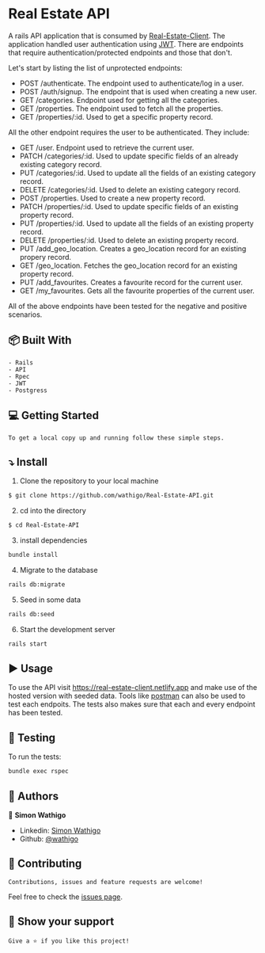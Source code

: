 # Real Estate API 

A rails API application that is consumed by [Real-Estate-Client](https://github.com/wathigo/Real-Estate-Client/blob/property/README.md). The application handled user authentication using [JWT](https://jwt.io/). There are endpoints that require authentication/protected endpoints and those that don't.

Let's start by listing the list of unprotected endpoints:
* POST /authenticate. The endpoint used to authenticate/log in a user.
* POST /auth/signup. The endpoint that is used when creating a new user.
* GET /categories. Endpoint used for getting all the categories.
* GET /properties. The endpoint used to fetch all the properties.
* GET /properties/:id. Used to get a specific property record.

All the other endpoint requires the user to be authenticated. They include:
* GET /user. Endpoint used to retrieve the current user.
* PATCH /categories/:id. Used to update specific fields of an already existing category record.
* PUT /categories/:id. Used to update all the fields of an existing category record.
* DELETE /categories/:id. Used to delete an existing category record.
* POST /properties. Used to create a new property record.
* PATCH /properties/:id. Used to update specific fields of an existing property record.
* PUT /properties/:id. Used to update all the fields of an existing property record.
* DELETE /properties/:id. Used to delete an existing property record.
* PUT /add_geo_location. Creates a geo_location record for an existing propery record.
* GET /geo_location. Fetches the geo_location record for an existing property record.
* PUT /add_favourites. Creates a favourite record for the current user.
* GET /my_favourites. Gets all the favourite properties of the current user.

All of the above endpoints have been tested for the negative and positive scenarios.

## :package: Built With

    - Rails
    - API
    - Rpec
    - JWT
    - Postgress

## :computer: Getting Started

    To get a local copy up and running follow these simple steps.

## :arrow_heading_down: Install

1) Clone the repository to your local machine
```sh
$ git clone https://github.com/wathigo/Real-Estate-API.git
```

2) cd into the directory
```sh
$ cd Real-Estate-API
```

3) install dependencies 
```sh
bundle install
```

4) Migrate to the database
```sh
rails db:migrate
```

5) Seed in some data
```sh
rails db:seed
``` 

6) Start the development server
```sh
rails start
```

## :arrow_forward: Usage
To use the API visit  https://real-estate-client.netlify.app and make use of the hosted version with seeded data.
Tools like [postman](https://www.postman.com/) can also be used to test each endpoits.
The tests also makes sure that each and every endpoint has been tested.

## :vertical_traffic_light: Testing
To run the tests:
```sh
bundle exec rspec
```


## :busts_in_silhouette: Authors

👤 **Simon Wathigo**

- Linkedin: [Simon Wathigo](https://www.linkedin.com/in/simon-wathigo/)
- Github: [@wathigo](https://github.com/wathigo)

## 🤝 Contributing

    Contributions, issues and feature requests are welcome!

Feel free to check the [issues page](../../issues).

## :star2: Show your support

    Give a ⭐️ if you like this project!

